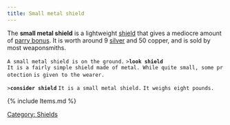 ```yaml
---
title: Small metal shield
---
```


The **small metal shield** is a lightweight [shield](shield "wikilink")
that gives a mediocre amount of [parry bonus](parry_bonus "wikilink").
It is worth around 9 [silver](silver "wikilink") and 50 copper, and is
sold by most weaponsmiths.

`A small metal shield is on the ground.`
`>`**`look shield`**
`It is a fairly simple shield made of metal. While quite small, some protection`
`is given to the wearer.`

`>`**`consider shield`**
`It is a small metal shield.`
`It weighs eight pounds.`

{% include Items.md %}

[Category: Shields](Category:_Shields "wikilink")